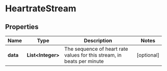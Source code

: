 
# HeartrateStream

## Properties
Name | Type | Description | Notes
------------ | ------------- | ------------- | -------------
**data** | **List&lt;Integer&gt;** | The sequence of heart rate values for this stream, in beats per minute |  [optional]



